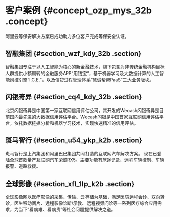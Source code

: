 # 客户案例 {#concept_ozp_mys_32b .concept}

阿里云等保安解决方案已成功助力多位客户完成等保安全认证。

## 智融集团 {#section_wzf_kdy_32b .section}

智融集团专注于以人工智能为核心的新金融技术，旗下包含为非传统金融机构目标人群提供小额周转的金融服务APP“用钱宝”，基于机器学习及大数据计算的人工智能风控引擎“I.C.E.”，以及信贷过程管理体系“慧诚帮帮PaaS”三大业务版块。

## 闪银奇异 {#section_cq4_kdy_32b .section}

北京闪银奇异是中国第一家互联网信用评估公司，其开发的Wecash闪银奇异是目前国内最先进的大数据信用评估平台。Wecash闪银是中国首家互联网信用评估平台，依托数据挖掘分析和机器学习技术，实现快速精准的信用评估。

## 斑马智行 {#section_u54_ykp_k2b .section}

斑马智行是上汽集团和阿里巴巴集团共同打造的互联网汽车解决方案。 现在已登陆全球首款量产互联网汽车荣威RX5。主要功能有旅途记录、远程车辆控制、车辆报警、道路救援。

## 全球影像 {#section_xfl_1lp_k2b .section}

全球影像网以医疗影像的采集、传输、云存储为基础，满足医院远程会诊、双向转诊，医生移动阅片、远程影像诊断/示教、远程视频问诊等一系列医疗综合应用需求，为当下“看病难、看病贵”等社会问题提供解决之道。

